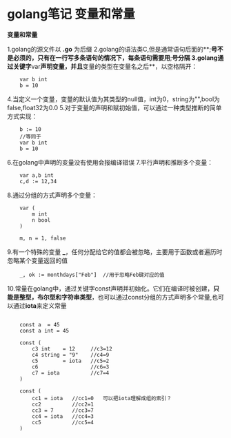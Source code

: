 # golang笔记 变量和常量


**变量和常量**

1.golang的源文件以 **.go** 为后缀
2.golang的语法类C,但是通常语句后面的**;**号不是必须的，只有在一行写多条语句的情况下，每条语句需要用**;**号分隔
3.golang通过关键字**var**声明变量，并且**变量的类型在变量名之后**，以空格隔开：

``` golang
    var b int
    b = 10
```
    
4.当定义一个变量，变量的默认值为其类型的null值，int为0，string为"",bool为false,float32为0.0
5.对于变量的声明和赋初始值，可以通过一种类型推断的简单方式实现：

``` golang
    b := 10
    //等同于
    var b int
    b = 10
```
    
6.在golang中声明的变量没有使用会报编译错误
7.平行声明和推断多个变量：

``` golang
    var a,b int
    c,d := 12,34
```
    
8.通过分组的方式声明多个变量：
``` golang
    var (
		m int
		n bool
	)

	m, n = 1, false
```

9.有一个特殊的变量 **_**，任何分配给它的值都会被忽略，主要用于函数或者遍历时忽略某个变量返回的值

``` golang
    _, ok := monthdays["Feb"]  //用于忽略Feb键对应的值
```

10.常量在golang中，通过关键字const声明并初始化。它们在编译时被创建，**只能是整型，布尔型和字符串类型**，也可以通过const分组的方式声明多个常量,也可以通过**iota**来定义常量

``` golang

    const a  = 45
    const a int = 45
    
    const (
		c3 int    = 12     //c3=12
		c4 string = "9"    //c4=9
		c5        = iota   //c5=2
		c6                 //c6=3
		c7 = iota          //c7=4
	)

	const (
		cc1 = iota   //cc1=0   可以把iota理解成组的索引？
		cc2          //cc2=1
		cc3 = 7      //cc3=7
		cc4 = iota   //cc4=3
		cc5          //cc5=4
	)
``` 